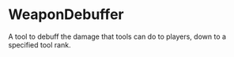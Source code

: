 # WeaponDebuffer
A tool to debuff the damage that tools can do to players, down to a specified tool rank.
